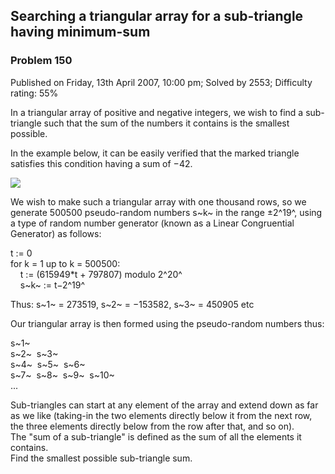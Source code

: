 Searching a triangular array for a sub-triangle having minimum-sum
------------------------------------------------------------------

### Problem 150

Published on Friday, 13th April 2007, 10:00 pm; Solved by 2553;
Difficulty rating: 55%

In a triangular array of positive and negative integers, we wish to find
a sub-triangle such that the sum of the numbers it contains is the
smallest possible.

In the example below, it can be easily verified that the marked triangle
satisfies this condition having a sum of −42.

![](project/images/p150.gif)

We wish to make such a triangular array with one thousand rows, so we
generate 500500 pseudo-random numbers s~k~ in the range ±2^19^, using a
type of random number generator (known as a Linear Congruential
Generator) as follows:

t := 0\
 for k = 1 up to k = 500500:\
     t := (615949\*t + 797807) modulo 2^20^\
     s~k~ := t−2^19^

Thus: s~1~ = 273519, s~2~ = −153582, s~3~ = 450905 etc

Our triangular array is then formed using the pseudo-random numbers
thus:

s~1~\
 s~2~  s~3~\
 s~4~  s~5~  s~6~ \
 s~7~  s~8~  s~9~  s~10~\
 ...

Sub-triangles can start at any element of the array and extend down as
far as we like (taking-in the two elements directly below it from the
next row, the three elements directly below from the row after that, and
so on).\
 The "sum of a sub-triangle" is defined as the sum of all the elements
it contains.\
 Find the smallest possible sub-triangle sum.
